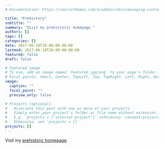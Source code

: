 ```yaml
---
# Documentation: https://sourcethemes.com/academic/docs/managing-content/

title: "Prehistory"
subtitle: ""
summary: "Visit my prehistoric homepage."
authors: []
tags: []
categories: []
date: 2017-06-10T20:00:00-08:00
lastmod: 2017-06-10T20:00:00-08:00
featured: false
draft: false

# Featured image
# To use, add an image named `featured.jpg/png` to your page's folder.
# Focal points: Smart, Center, TopLeft, Top, TopRight, Left, Right, BottomLeft, Bottom, BottomRight.
image:
  caption: ""
  focal_point: ""
  preview_only: false

# Projects (optional).
#   Associate this post with one or more of your projects.
#   Simply enter your project's folder or file name without extension.
#   E.g. `projects = ["internal-project"]` references `content/project/deep-learning/index.md`.
#   Otherwise, set `projects = []`.
projects: []
---
```


Visit my [prehistoric homepage](https://franklsf.org/prehistory).
